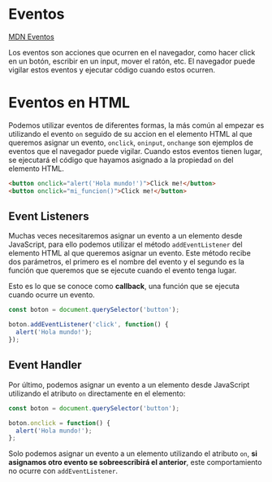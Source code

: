 # Eventos

[MDN Eventos](https://developer.mozilla.org/es/docs/Web/Events)

Los eventos son acciones que ocurren en el navegador, como hacer click en un botón, escribir en un input, mover el ratón, etc. El navegador puede vigilar estos eventos y ejecutar código cuando estos ocurren.

# Eventos en HTML

Podemos utilizar eventos de diferentes formas, la más común al empezar es utilizando el evento `on` seguido de su accion en el elemento HTML al que queremos asignar un evento, `onclick`, `oninput`, `onchange` son ejemplos de eventos que el navegador puede vigilar. Cuando estos eventos tienen lugar, se ejecutará el código que hayamos asignado a la propiedad `on` del elemento HTML.

```html
<button onclick="alert('Hola mundo!')">Click me!</button>
<button onclick="mi_funcion()">Click me!</button>
```

## Event Listeners

Muchas veces necesitaremos asignar un evento a un elemento desde JavaScript, para ello podemos utilizar el método `addEventListener` del elemento HTML al que queremos asignar un evento. Este método recibe dos parámetros, el primero es el nombre del evento y el segundo es la función que queremos que se ejecute cuando el evento tenga lugar.

Esto es lo que se conoce como **callback**, una función que se ejecuta cuando ocurre un evento.

```js
const boton = document.querySelector('button');

boton.addEventListener('click', function() {
  alert('Hola mundo!');
});
```
## Event Handler

Por último, podemos asignar un evento a un elemento desde JavaScript utilizando el atributo `on` directamente en el elemento:

```js
const boton = document.querySelector('button');

boton.onclick = function() {
  alert('Hola mundo!');
};
```

Solo podemos asignar un evento a un elemento utilizando el atributo `on`, **si asignamos otro evento se sobreescribirá el anterior**, este comportamiento no ocurre con `addEventListener`.